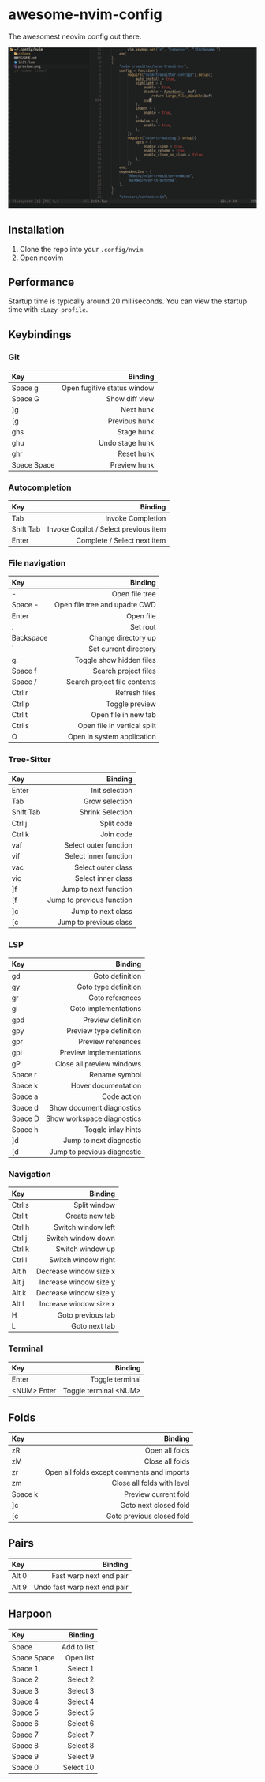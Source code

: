 # awesome-nvim-config

The awesomest neovim config out there.

![Screenshot of config](preview.png)

## Installation

1. Clone the repo into your `.config/nvim`
2. Open neovim

## Performance

Startup time is typically around 20 milliseconds. You can view the startup time
with `:Lazy profile`.

## Keybindings

### Git

| Key         |                     Binding |
| :---------- | --------------------------: |
| Space g     | Open fugitive status window |
| Space G     |              Show diff view |
| ]g          |                   Next hunk |
| [g          |               Previous hunk |
| ghs         |                  Stage hunk |
| ghu         |             Undo stage hunk |
| ghr         |                  Reset hunk |
| Space Space |                Preview hunk |

### Autocompletion

| Key       |                               Binding |
| :-------- | ------------------------------------: |
| Tab       |                     Invoke Completion |
| Shift Tab | Invoke Copilot / Select previous item |
| Enter     |           Complete / Select next item |

### File navigation

| Key       |                       Binding |
| :-------- | ----------------------------: |
| -         |                Open file tree |
| Space -   | Open file tree and upadte CWD |
| Enter     |                     Open file |
| .         |                      Set root |
| Backspace |           Change directory up |
| `         |         Set current directory |
| g.        |      Toggle show hidden files |
| Space f   |          Search project files |
| Space /   |  Search project file contents |
| Ctrl r    |                 Refresh files |
| Ctrl p    |                Toggle preview |
| Ctrl t    |          Open file in new tab |
| Ctrl s    |   Open file in vertical split |
| O         |    Open in system application |

### Tree-Sitter

| Key       |                   Binding |
| :-------- | ------------------------: |
| Enter     |            Init selection |
| Tab       |            Grow selection |
| Shift Tab |          Shrink Selection |
| Ctrl j    |                Split code |
| Ctrl k    |                 Join code |
| vaf       |     Select outer function |
| vif       |     Select inner function |
| vac       |        Select outer class |
| vic       |        Select inner class |
| ]f        |     Jump to next function |
| [f        | Jump to previous function |
| ]c        |        Jump to next class |
| [c        |    Jump to previous class |

### LSP

| Key     |                     Binding |
| :------ | --------------------------: |
| gd      |             Goto definition |
| gy      |        Goto type definition |
| gr      |             Goto references |
| gi      |        Goto implementations |
| gpd     |          Preview definition |
| gpy     |     Preview type definition |
| gpr     |          Preview references |
| gpi     |     Preview implementations |
| gP      |   Close all preview windows |
| Space r |               Rename symbol |
| Space k |         Hover documentation |
| Space a |                 Code action |
| Space d |   Show document diagnostics |
| Space D |  Show workspace diagnostics |
| Space h |          Toggle inlay hints |
| \]d     |     Jump to next diagnostic |
| \[d     | Jump to previous diagnostic |

### Navigation

| Key    |                Binding |
| :----- | ---------------------: |
| Ctrl s |           Split window |
| Ctrl t |         Create new tab |
| Ctrl h |     Switch window left |
| Ctrl j |     Switch window down |
| Ctrl k |       Switch window up |
| Ctrl l |    Switch window right |
| Alt h  | Decrease window size x |
| Alt j  | Increase window size y |
| Alt k  | Decrease window size y |
| Alt l  | Increase window size x |
| H      |      Goto previous tab |
| L      |          Goto next tab |

### Terminal

| Key           |                 Binding |
| :------------ | ----------------------: |
| Enter         |         Toggle terminal |
| \<NUM\> Enter | Toggle terminal \<NUM\> |

## Folds

| Key     |                                    Binding |
| :------ | -----------------------------------------: |
| zR      |                             Open all folds |
| zM      |                            Close all folds |
| zr      | Open all folds except comments and imports |
| zm      |                 Close all folds with level |
| Space k |                       Preview current fold |
| ]c      |                      Goto next closed fold |
| [c      |                  Goto previous closed fold |

## Pairs

| Key   |                      Binding |
| :---- | ---------------------------: |
| Alt 0 |      Fast warp next end pair |
| Alt 9 | Undo fast warp next end pair |

## Harpoon

| Key         |     Binding |
| :---------- | ----------: |
| Space `     | Add to list |
| Space Space |   Open list |
| Space 1     |    Select 1 |
| Space 2     |    Select 2 |
| Space 3     |    Select 3 |
| Space 4     |    Select 4 |
| Space 5     |    Select 5 |
| Space 6     |    Select 6 |
| Space 7     |    Select 7 |
| Space 8     |    Select 8 |
| Space 9     |    Select 9 |
| Space 0     |   Select 10 |
